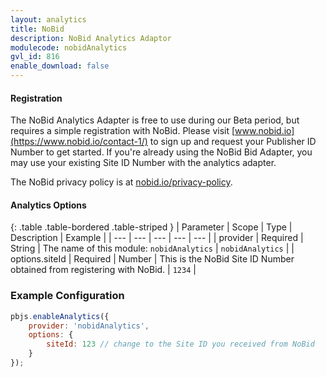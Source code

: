 ```yaml
---
layout: analytics
title: NoBid
description: NoBid Analytics Adaptor
modulecode: nobidAnalytics
gvl_id: 816
enable_download: false
---
```


#### Registration

The NoBid Analytics Adapter is free to use during our Beta period, but requires a simple registration with NoBid. Please visit [www.nobid.io](https://www.nobid.io/contact-1/) to sign up and request your Publisher ID Number to get started. If you're already using the NoBid Bid Adapter, you may use your existing Site ID Number with the analytics adapter.

The NoBid privacy policy is at [nobid.io/privacy-policy](https://www.nobid.io/privacy-policy/).

#### Analytics Options

{: .table .table-bordered .table-striped }
| Parameter | Scope | Type | Description | Example |
| --- | --- | --- | --- | --- |
| provider | Required | String | The name of this module: `nobidAnalytics` | `nobidAnalytics` |
| options.siteId | Required | Number | This is the NoBid Site ID Number obtained from registering with NoBid. | `1234` |

### Example Configuration

```javascript
pbjs.enableAnalytics({
    provider: 'nobidAnalytics',
    options: {
        siteId: 123 // change to the Site ID you received from NoBid
    }
});
```
